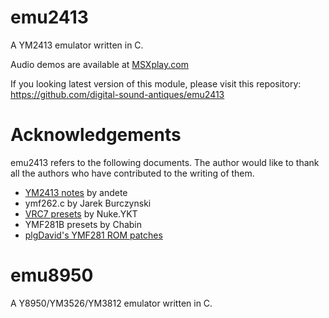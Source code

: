 # emu2413

A YM2413 emulator written in C.

Audio demos are available at [MSXplay.com](https://msxplay.com)

If you looking latest version of this module, please visit this repository:
https://github.com/digital-sound-antiques/emu2413

# Acknowledgements
emu2413 refers to the following documents. The author would like to thank all the authors who have contributed to the writing of them.

- [YM2413 notes](http://www.smspower.org/Development/YM2413) by andete
- ymf262.c by Jarek Burczynski
- [VRC7 presets](https://siliconpr0n.org/archive/doku.php?id=vendor:yamaha:opl2#opll_vrc7_patch_format) by Nuke.YKT
- YMF281B presets by Chabin
- [plgDavid's YMF281 ROM patches](https://github.com/plgDavid/misc/wiki/Copyright-free-OPLL(x)-ROM-patches) 

# emu8950

A Y8950/YM3526/YM3812 emulator written in C.
